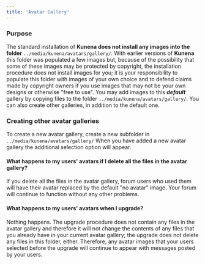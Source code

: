 ```yaml
---
title: 'Avatar Gallery'
---
```


### Purpose

The standard installation of **Kunena does not install any images into the folder** `../media/kunena/avatars/gallery/`. With earlier versions of **Kunena** this folder was populated a few images but, because of the possibility that some of these images may be protected by copyright, the installation procedure does not install images for you; it is your responsibility to populate this folder with images of your own choice and to defend claims made by copyright owners if you use images that may not be your own designs or otherwise "free to use".
You may add images to this **_default_** gallery by copying files to the folder `../media/kunena/avatars/gallery/`. You can also create other galleries, in addition to the default one.

### Creating other avatar galleries

To create a new avatar gallery, create a new subfolder in `../media/kunena/avatars/gallery/`
When you have added a new avatar gallery the additional selection option will appear.

#### What happens to my users' avatars if I delete all the files in the avatar gallery?

If you delete all the files in the avatar gallery, forum users who used them will have their avatar replaced by the default "no avatar" image.  Your forum will continue to function without any other problems.

#### What happens to my users' avatars when I upgrade?

Nothing happens.  The upgrade procedure does not contain any files in the avatar gallery and therefore it will not change the contents of any files that you already have in your current avatar gallery; the upgrade does not delete any files in this folder, either.  Therefore, any avatar images that your users selected before the upgrade will continue to appear with messages posted by your users.